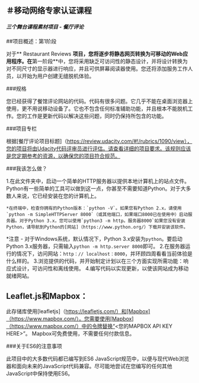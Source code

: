 ＃移动网络专家认证课程
---
#### _三个舞台课程素材项目 - 餐厅评论_

##项目概述：第1阶段

对于** Restaurant Reviews **项目，您将逐步将静态网页转换为可移动的Web应用程序。在**第一阶段**中，您将采用缺乏可访问性的静态设计，并将设计转换为对不同尺寸的显示器进行响应，并且可供屏幕阅读器使用。您还将添加服务工作人员，以开始为用户创建无缝脱机体验。

###规格

您已经获得了餐馆评论网站的代码。代码有很多问题。它几乎不能在桌面浏览器上使用，更不用说移动设备了。它也不包含任何标准辅助功能，并且根本不能脱机工作。您的工作是更新代码以解决这些问题，同时仍保持所包含的功能。

###项目专栏

根据[餐厅评论项目标题]（https://review.udacity.com/#!/rubrics/1090/view），您的项目将由Udacity代码评审员进行评估。请查看详细的项目要求。该规则应该是您定期参考的资源，以确保您的项目符合规范。

###我该怎么做？

1.在此文件夹中，启动一个简单的HTTP服务器以提供本地计算机上的站点文件。 Python有一些简单的工具可以做到这一点，你甚至不需要知道Python。对于大多数人来说，它已经安装在您的计算机上。

    *在终端中，检查你拥有的Python版本：`python -V`。如果您有Python 2.x，请使用`python -m SimpleHTTPServer 8000`（或其他端口，如果端口8000已在使用中）启动服务器。对于Python 3.x，您可以使用`python3 -m http。服务器8000`如果您没有安装Python，请导航到Python的[网站]（https://www.python.org/）下载并安装该软件。
   *注意 - 对于Windows系统，默认情况下，Python 3.x安装为`python`。要启动Python 3.x服务器，只需输入`python -m http.server 8000`即可。
2.在服务器运行的情况下，访问网站：`http：// localhost：8000`，并环顾四周看看当前体验是什么样的。
3.浏览提供的代码，并开始制定计划以在三个方面实现所需功能：响应式设计，可访问性和离线使用。
4.编写代码以实现更新，以使该网站成为移动就绪网站。

## Leaflet.js和Mapbox：

此存储库使用[leafletjs]（https://leafletjs.com/）和[Mapbox]（https://www.mapbox.com/）。您需要使用[Mapbox]（https://www.mapbox.com/）中的令牌替换“<您的MAPBOX API KEY HERE>”。 Mapbox可免费使用，不需要任何付款信息。

###关于ES6的注意事项

此项目中的大多数代码都已编写到ES6 JavaScript规范中，以便与现代Web浏览器和面向未来的JavaScript代码兼容。尽可能地尝试在您编写的任何其他JavaScript中保持使用ES6。
